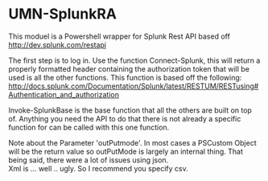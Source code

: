 # UMN-SplunkRA
This moduel is a Powershell wrapper for Splunk Rest API based off http://dev.splunk.com/restapi

The first step is to log in.  Use the function Connect-Splunk, this will return a properly formatted header containing the authorization token that will be used is all the other functions.
This function is based off the following: http://docs.splunk.com/Documentation/Splunk/latest/RESTUM/RESTusing#Authentication_and_authorization

Invoke-SplunkBase is the base function that all the others are built on top of.  Anything you need the API to do that there is not already a specific function for can be called with this one function.

Note about the Parameter 'outPutmode'.  In most cases a PSCustom Object will be the return value so outPutMode is largely an internal thing.  That being said, there were a lot of issues using json.  
Xml is ... well .. ugly.  So I recommend you specify csv.

